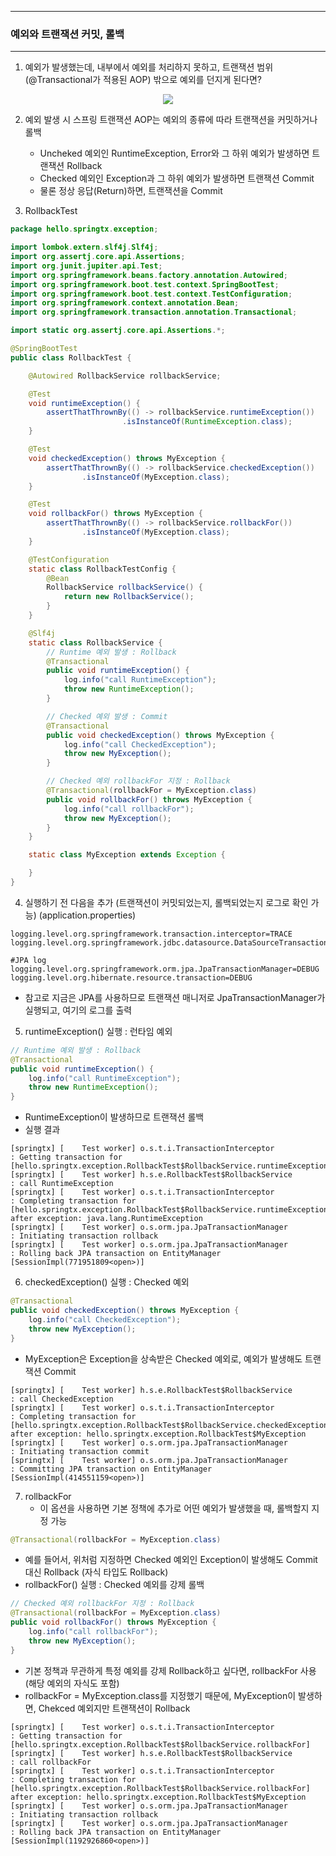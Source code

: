 -----
### 예외와 트랜잭션 커밋, 롤백
-----
1. 예외가 발생했는데, 내부에서 예외를 처리하지 못하고, 트랜잭션 범위(@Transactional가 적용된 AOP) 밖으로 예외를 던지게 된다면?
<div align="center">
<img src="https://github.com/user-attachments/assets/d42c32ea-ca05-4a99-b561-1832459705a1">
</div>

2. 예외 발생 시 스프링 트랜잭션 AOP는 예외의 종류에 따라 트랜잭션을 커밋하거나 롤백
   - Uncheked 예외인 RuntimeException, Error와 그 하위 예외가 발생하면 트랜잭션 Rollback
   - Checked 예외인 Exception과 그 하위 예외가 발생하면 트랜잭션 Commit
   - 물론 정상 응답(Return)하면, 트랜잭션을 Commit

3. RollbackTest
```java
package hello.springtx.exception;

import lombok.extern.slf4j.Slf4j;
import org.assertj.core.api.Assertions;
import org.junit.jupiter.api.Test;
import org.springframework.beans.factory.annotation.Autowired;
import org.springframework.boot.test.context.SpringBootTest;
import org.springframework.boot.test.context.TestConfiguration;
import org.springframework.context.annotation.Bean;
import org.springframework.transaction.annotation.Transactional;

import static org.assertj.core.api.Assertions.*;

@SpringBootTest
public class RollbackTest {

    @Autowired RollbackService rollbackService;

    @Test
    void runtimeException() {
        assertThatThrownBy(() -> rollbackService.runtimeException())
                         .isInstanceOf(RuntimeException.class);
    }

    @Test
    void checkedException() throws MyException {
        assertThatThrownBy(() -> rollbackService.checkedException())
                .isInstanceOf(MyException.class);
    }

    @Test
    void rollbackFor() throws MyException {
        assertThatThrownBy(() -> rollbackService.rollbackFor())
                .isInstanceOf(MyException.class);
    }

    @TestConfiguration
    static class RollbackTestConfig {
        @Bean
        RollbackService rollbackService() {
            return new RollbackService();
        }
    }

    @Slf4j
    static class RollbackService {
        // Runtime 예외 발생 : Rollback
        @Transactional
        public void runtimeException() {
            log.info("call RuntimeException");
            throw new RuntimeException();
        }

        // Checked 예외 발생 : Commit
        @Transactional
        public void checkedException() throws MyException {
            log.info("call CheckedException");
            throw new MyException();
        }

        // Checked 예외 rollbackFor 지정 : Rollback
        @Transactional(rollbackFor = MyException.class)
        public void rollbackFor() throws MyException {
            log.info("call rollbackFor");
            throw new MyException();
        }
    }

    static class MyException extends Exception {

    }
}
```

4. 실행하기 전 다음을 추가 (트랜잭션이 커밋되었는지, 롤백되었는지 로그로 확인 가능) (application.properties)
```properties
logging.level.org.springframework.transaction.interceptor=TRACE
logging.level.org.springframework.jdbc.datasource.DataSourceTransactionManager=DEBUG

#JPA log
logging.level.org.springframework.orm.jpa.JpaTransactionManager=DEBUG 
logging.level.org.hibernate.resource.transaction=DEBUG
```
  - 참고로 지금은 JPA를 사용하므로 트랜잭션 매니저로 JpaTransactionManager가 실행되고, 여기의 로그를 출력

5. runtimeException() 실행 : 런타임 예외
```java
// Runtime 예외 발생 : Rollback
@Transactional
public void runtimeException() {
    log.info("call RuntimeException");
    throw new RuntimeException();
}
```
  - RuntimeException이 발생하므로 트랜잭션 롤백
  - 실행 결과
```
[springtx] [    Test worker] o.s.t.i.TransactionInterceptor           : Getting transaction for [hello.springtx.exception.RollbackTest$RollbackService.runtimeException]
[springtx] [    Test worker] h.s.e.RollbackTest$RollbackService       : call RuntimeException
[springtx] [    Test worker] o.s.t.i.TransactionInterceptor           : Completing transaction for [hello.springtx.exception.RollbackTest$RollbackService.runtimeException] after exception: java.lang.RuntimeException
[springtx] [    Test worker] o.s.orm.jpa.JpaTransactionManager        : Initiating transaction rollback
[springtx] [    Test worker] o.s.orm.jpa.JpaTransactionManager        : Rolling back JPA transaction on EntityManager [SessionImpl(771951809<open>)]
```

6. checkedException() 실행 : Checked 예외
```java
@Transactional
public void checkedException() throws MyException {
    log.info("call CheckedException");
    throw new MyException();
}
```
  - MyException은 Exception을 상속받은 Checked 예외로, 예외가 발생해도 트랜잭션 Commit
```
[springtx] [    Test worker] h.s.e.RollbackTest$RollbackService       : call CheckedException
[springtx] [    Test worker] o.s.t.i.TransactionInterceptor           : Completing transaction for [hello.springtx.exception.RollbackTest$RollbackService.checkedException] after exception: hello.springtx.exception.RollbackTest$MyException
[springtx] [    Test worker] o.s.orm.jpa.JpaTransactionManager        : Initiating transaction commit
[springtx] [    Test worker] o.s.orm.jpa.JpaTransactionManager        : Committing JPA transaction on EntityManager [SessionImpl(414551159<open>)]
```

7. rollbackFor
   - 이 옵션을 사용하면 기본 정책에 추가로 어떤 예외가 발생했을 때, 롤백할지 지정 가능
```java
@Transactional(rollbackFor = MyException.class)
```
  - 예를 들어서, 위처럼 지정하면 Checked 예외인 Exception이 발생해도 Commit 대신 Rollback (자식 타입도 Rollback)
  - rollbackFor() 실행 : Checked 예외를 강제 롤백
```java
// Checked 예외 rollbackFor 지정 : Rollback
@Transactional(rollbackFor = MyException.class)
public void rollbackFor() throws MyException {
    log.info("call rollbackFor");
    throw new MyException();
}
```
  - 기본 정책과 무관하게 특정 예외를 강제 Rollback하고 싶다면, rollbackFor 사용 (해당 예외의 자식도 포함)
  - rollbackFor = MyException.class를 지정했기 때문에, MyException이 발생하면, Chekced 예외지만 트랜잭션이 Rollback
```
[springtx] [    Test worker] o.s.t.i.TransactionInterceptor           : Getting transaction for [hello.springtx.exception.RollbackTest$RollbackService.rollbackFor]
[springtx] [    Test worker] h.s.e.RollbackTest$RollbackService       : call rollbackFor
[springtx] [    Test worker] o.s.t.i.TransactionInterceptor           : Completing transaction for [hello.springtx.exception.RollbackTest$RollbackService.rollbackFor] after exception: hello.springtx.exception.RollbackTest$MyException
[springtx] [    Test worker] o.s.orm.jpa.JpaTransactionManager        : Initiating transaction rollback
[springtx] [    Test worker] o.s.orm.jpa.JpaTransactionManager        : Rolling back JPA transaction on EntityManager [SessionImpl(1192926860<open>)]
```
